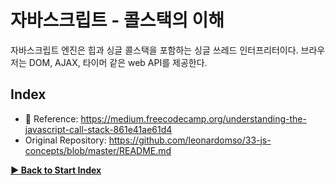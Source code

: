 # 자바스크립트 - 콜스택의 이해

자바스크립트 엔진은 힙과 싱글 콜스택을 포함하는 싱글 쓰레드 인터프리터이다. 브라우저는 DOM, AJAX, 타이머 같은 web API를 제공한다.


## Index

 * 📜 Reference: https://medium.freecodecamp.org/understanding-the-javascript-call-stack-861e41ae61d4
 * Original Repository: https://github.com/leonardomso/33-js-concepts/blob/master/README.md

 **[▶ Back to Start Index](https://github.com/biyott/33-js-concepts#1-call-stack)**

